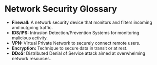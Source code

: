 # Network Security Glossary

- **Firewall:** A network security device that monitors and filters incoming and outgoing traffic.  
- **IDS/IPS:** Intrusion Detection/Prevention Systems for monitoring malicious activity.  
- **VPN:** Virtual Private Network to securely connect remote users.  
- **Encryption:** Technique to secure data in transit or at rest.  
- **DDoS:** Distributed Denial of Service attack aimed at overwhelming network resources.
